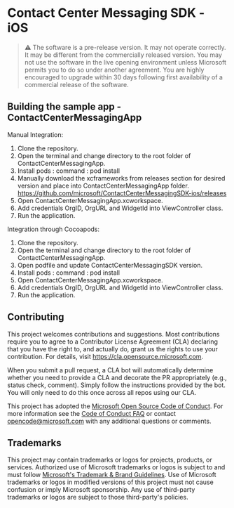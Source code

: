 # Contact Center Messaging SDK - iOS

> ⚠️ The software is a pre-release version. It may not operate correctly. It may be different from the
commercially released version. You may not use the software in the live opening environment unless
Microsoft permits you to do so under another agreement. You are highly encouraged to upgrade within
30 days following first availability of a commercial release of the software.

## Building the sample app - ContactCenterMessagingApp

Manual Integration:
1. Clone the repository.
2. Open the terminal and change directory to the root folder of ContactCenterMessagingApp.
3. Install pods : command : pod install
4. Manually download the xcframeworks from releases section for desired version and place into 
ContactCenterMessagingApp folder. https://github.com/microsoft/ContactCenterMessagingSDK-ios/releases
5. Open ContactCenterMessagingApp.xcworkspace.
6. Add credentials OrgID, OrgURL and WidgetId into ViewController class.
7. Run the application.

Integration through Cocoapods:
1. Clone the repository.
2. Open the terminal and change directory to the root folder of ContactCenterMessagingApp.
3. Open podfile and update ContactCenterMessagingSDK version.
4. Install pods : command : pod install
5. Open ContactCenterMessagingApp.xcworkspace.
6. Add credentials OrgID, OrgURL and WidgetId into ViewController class.
7. Run the application.


## Contributing

This project welcomes contributions and suggestions.  Most contributions require you to agree to a
Contributor License Agreement (CLA) declaring that you have the right to, and actually do, grant us
the rights to use your contribution. For details, visit https://cla.opensource.microsoft.com.

When you submit a pull request, a CLA bot will automatically determine whether you need to provide
a CLA and decorate the PR appropriately (e.g., status check, comment). Simply follow the instructions
provided by the bot. You will only need to do this once across all repos using our CLA.

This project has adopted the [Microsoft Open Source Code of Conduct](https://opensource.microsoft.com/codeofconduct/).
For more information see the [Code of Conduct FAQ](https://opensource.microsoft.com/codeofconduct/faq/) or
contact [opencode@microsoft.com](mailto:opencode@microsoft.com) with any additional questions or comments.

## Trademarks

This project may contain trademarks or logos for projects, products, or services. Authorized use of Microsoft 
trademarks or logos is subject to and must follow 
[Microsoft's Trademark & Brand Guidelines](https://www.microsoft.com/en-us/legal/intellectualproperty/trademarks/usage/general).
Use of Microsoft trademarks or logos in modified versions of this project must not cause confusion or imply Microsoft sponsorship.
Any use of third-party trademarks or logos are subject to those third-party's policies.

